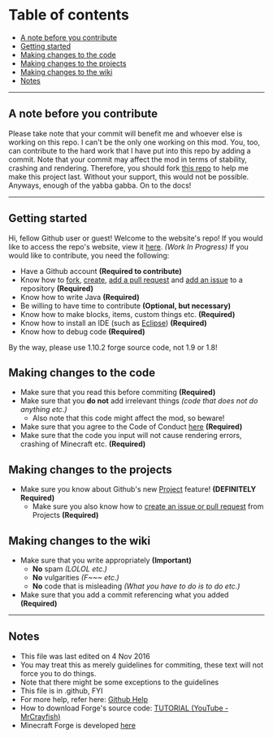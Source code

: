 # Table of contents
- [A note before you contribute](#a-note-before-you-contribute)
- [Getting started](#getting-started)
- [Making changes to the code](#making-changes-to-the-code)
- [Making changes to the projects](#making-changes-to-the-projects)
- [Making changes to the wiki](#making-changes-to-the-wiki)
- [Notes](#notes)

---
## A note before you contribute
Please take note that your commit will benefit me and whoever else is working on this repo. I can't be the only one working on this mod. You, too, can contribute to the hard work that I have put into this repo by adding a commit.
Note that your commit may affect the mod in terms of stability, crashing and rendering. Therefore, you should fork [this repo](https://help.github.com/articles/fork-a-repo/) to help me make this project last.
Without your support, this would not be possible. Anyways, enough of the yabba gabba. On to the docs!

---
## Getting started
Hi, fellow Github user or guest! Welcome to the website's repo! If you would like to access the repo's website, view it [here](https://chan4077.github.io/First-Mod). _(Work In Progress)_
If you would like to contribute, you need the following:

- Have a Github account **(Required to contribute)**
- Know how to [fork](https://help.github.com/articles/fork-a-repo/), [create](https://help.github.com/articles/create-a-repo/), [add a pull request](https://help.github.com/articles/creating-a-pull-request/) and [add an issue](https://help.github.com/articles/creating-an-issue/) to a repository **(Required)**
- Know how to write Java **(Required)**
- Be willing to have time to contribute **(Optional, but necessary)**
- Know how to make blocks, items, custom things etc. **(Required)**
- Know how to install an IDE (such as [Eclipse](https://www.eclipse.org)) **(Required)**
- Know how to debug code **(Required)**

By the way, please use 1.10.2 forge source code, not 1.9 or 1.8!

## Making changes to the code
- Make sure that you read this before commiting **(Required)**
- Make sure that you **do not** add irrelevant things _(code that does not do anything etc.)_
  - Also note that this code might affect the mod, so beware!
- Make sure that you agree to the Code of Conduct [here](https://github.com/Chan4077/COC/blob/master/CODE_OF_CONDUCT.md) **(Required)**
- Make sure that the code you input will not cause rendering errors, crashing of Minecraft etc. **(Required)**

## Making changes to the projects
- Make sure you know about Github's new [Project](https://help.github.com/articles/tracking-the-progress-of-your-work-with-projects/) feature! **(DEFINITELY Required)**
  - Make sure you also know how to [create an issue or pull request](https://help.github.com/articles/adding-issues-and-pull-requests-to-a-project/) from Projects **(Required)**
  
## Making changes to the wiki
- Make sure that you write appropriately **(Important)**
  - **No** spam _(LOLOL etc.)_
  - **No** vulgarities _(F~~~ etc.)_
  - **No** code that is misleading _(What you have to do is to do etc.)_
- Make sure that you add a commit referencing what you added **(Required)**

---
## Notes
- This file was last edited on 4 Nov 2016
- You may treat this as merely guidelines for commiting, these text will not force you to do things.
- Note that there might be some exceptions to the guidelines
- This file is in .github, FYI
- For more help, refer here: [Github Help](https://help.github.com)
- How to download Forge's source code: [TUTORIAL (YouTube - MrCrayfish)](https://www.youtube.com/watch?v=jFBuf_aGmec)
- Minecraft Forge is developed [here](https://github.com/MinecraftForge/MinecraftForge)
